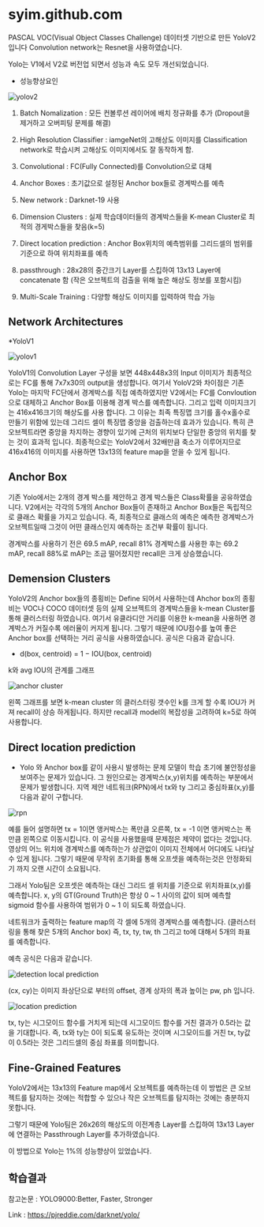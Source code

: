 
# syim.github.com

PASCAL VOC(Visual Object Classes Challenge) 데이터셋 기반으로 만든 YoloV2 입니다 Convolution network는 Resnet을 사용하였습니다.

Yolo는 V1에서 V2로 버전업 되면서 성능과 속도 모두 개선되었습니다.

- 성능향상요인

![yolov2](https://user-images.githubusercontent.com/44501825/49162393-20614d80-f36e-11e8-9dc4-efcd32b4bd92.jpg)

1. Batch Nomalization : 모든 컨볼루션 레이어에 배치 정규화를 추가 (Dropout을 제거하고 오버피팅 문제를 해결)

2. High Resolution Classifier : iamgeNet의 고해상도 이미지를 Classification network로 학습시켜 고해상도 이미지에서도 잘 동작하게 함.

3. Convolutional : FC(Fully Connected)를 Convolution으로 대체

4. Anchor Boxes : 초기값으로 설정된 Anchor box들로 경계박스를 예측

5. New network : Darknet-19 사용 

6. Dimension Clusters : 실제 학습데이터들의 경계박스들을 K-mean Cluster로 최적의 경게박스들을 찾음(k=5)

7. Direct location prediction : Anchor Box위치의 예측범위를 그리드셀의 범위를 기준으로 하여 위치좌표를 예측

8. passthrough : 28x28의 중간크기 Layer를 스킵하여 13x13 Layer에 concatenate 함 (작은 오브젝트의 검출을 위해 높은 해상도 정보를 포함시킴)

9. Multi-Scale Training : 다양항 해상도 이미지를 입력하여 학습 가능


##  Network Architectures

*YoloV1

![yolov1](https://user-images.githubusercontent.com/44501825/49067351-2ddfe000-f267-11e8-8ce8-1e712c06e346.jpg)

YoloV1의 Convolution Layer 구성을 보면 448x448x3의 Input 이미지가 최종적으로는 FC를 통해 7x7x30의 output을 생성합니다.
여기서 YoloV2와 차이점은 기존 Yolo는 마지막 FC단에서 경계박스를 직접 예측하였지만 V2에서는 FC를 Convloution으로 대체하고
Anchor Box를 이용해 경계 박스를 예측합니다.
그리고 입력 이미지크기는 416x416크기의 해상도를 사용 합니다. 그 이유는 최족 특징맵 크기를 홀수x홀수로 만들기 위함에 있는데 그리드 
셀이 특징맵 중앙을 검출하는데 효과가 있습니다. 특히 큰 오브젝트라면 중앙을 차지하는 경향이 있기에 근처의 위치보다 단일한 중앙의 
위치를 찾는 것이 효과적 입니다. 최종적으로는 YoloV2에서 32배만큼 축소가 이루어지므로 416x416의 이미지를 사용하면 13x13의 
feature map을 얻을 수 있게 됩니다.

## Anchor Box 

기존 Yolo에서는 2개의 경계 박스를 제안하고 경계 박스들은 Class확률을 공유하였습니다.
V2에서는 각각의 5개의 Anchor Box들이 존재하고 Anchor Box들은 독립적으로 클래스 확률을 가지고 있습니다.
즉, 최종적으로 클래스의 예측은 예측한 경계박스가 오브젝트일때 그것이 어떤 클래스인지 예측하는 조건부 확률이 됩니다.

경계박스를 사용하기 전은 69.5 mAP, recall 81%
경계박스를 사용한 후는 69.2 mAP, recall 88%로 
mAP는 조금 떨어졌지만 recall은 크게 상승했습니다.

## Demension Clusters

YoloV2의 Anchor box들의 종횡비는 Define 되어서 사용하는데 Ahchor box의 종횡비는 VOC나 COCO 데이터셋 등의
실제 오브젝트의 경계박스들을 k-mean Cluster를 통해 클러스터링 하였습니다.
여기서 유클라디안 거리를 이용한 k-mean을 사용하면 경계박스가 커질수록 에러율이 커지게 됩니다.
그렇기 때문에 IOU점수를 높여 좋은 Anchor box를 선택하는 거리 공식을 사용하였습니다. 공식은 다음과 같습니다.
  
  * d(box, centroid) = 1 − IOU(box, centroid)

k와 avg IOU의 관계를 그래프

![anchor cluster](https://user-images.githubusercontent.com/44501825/49169747-ded89e80-f37d-11e8-904e-134960ed5562.jpg)

왼쪽 그래프를 보면 k-mean cluster
의 클러스터링 갯수인 k를 크게 할 수록 IOU가 커져 recall이 상승 하게됩니다. 
하지만 recall과 model의 복잡성을 고려하여 k=5로 하여 사용합니다.
## Direct location prediction

* Yolo 와 Anchor box를 같이 사용시 발생하는 문제
모델이 학습 초기에 불안정성을 보여주는 문제가 있습니다. 그 원인으로는 경계박스(x,y)위치를 예측하는
부분에서 문제가 발생합니다.
지역 제안 네트워크(RPN)에서 tx와 ty 그리고 중심좌표(x,y)를 다음과 같이 구합니다.

![rpn](https://user-images.githubusercontent.com/44501825/49885852-a2c43400-fe7b-11e8-91d9-fa4f6e257a41.jpg)

예를 들어 설명하면 tx = 1이면 앵커박스는 폭만큼 오른쪽, tx = -1 이면 앵커박스는 폭만큼 왼쪽으로 이동시킵니다.
이 공식을 사용했을때 문제점은 제약이 없다는 것입니다. 영상의 어느 위치에 경계박스를 예측하는가 상관없이 이미지
전체에서 어디에도 나타날 수 있게 됩니다. 그렇기 때문에 무작위 초기화를 통해 오프셋을 예측하는것은 안정화되기 까지
오랜 시간이 소요됩니다.

그래서 Yolo팀은 오프셋은 예측하는 대신 그리드 셀 위치를 기준으로 위치좌표(x,y)를 예측합니다.
x, y의 GT(Ground Truth)은 항상 0 ~ 1 사이의 값이 되며 예측할 sigmoid 함수를 사용하여 범위가 0 ~ 1 이 되도록 하였습니다.

네트워크가 출력하는 feature map의 각 셀에 5개의 경계박스를 예측합니다. (클러스터링을 통해 찾은 5개의 Anchor box)
즉, tx, ty, tw, th 그리고 to에 대해서 5개의 좌표를 예측합니다.

예측 공식은 다음과 같습니다.

![detection local prediction](https://user-images.githubusercontent.com/44501825/49888747-21709f80-fe83-11e8-915d-753184f5eec5.jpg)

(cx, cy)는 이미지 좌상단으로 부터의 offset,  경계 상자의 폭과 높이는 pw, ph 입니다.


![location prediction](https://user-images.githubusercontent.com/44501825/49957581-a1fad300-ff4b-11e8-9ff4-fb8202435b04.jpg)

tx, ty는 시그모이드 함수를 거치게 되는데 시그모이드 함수를 거친 결과가 0.5라는 값을 기대합니다.
즉, tx와 ty는 0이 되도록 유도하는 것이며 시그모이드를 거친 tx, ty값이 0.5라는 것은 그리드셀의 중심 좌표를 의미합니다.

## Fine-Grained Features

YoloV2에서는 13x13의 Feature map에서 오브젝트를 예측하는데 이 방법은 큰 오브젝트를 탐지하는 것에는 적합할 수 있으나
작은 오브젝트를 탐지하는 것에는 충분하지 못합니다.

그렇기 때문에 Yolo팀은 26x26의 해상도의 이전계층 Layer를 스킵하여 13x13 Layer에 연결하는 Passthrough Layer를 추가하였습니다.

이 방법으로 Yolo는 1%의 성능향상이 있었습니다. 


## 학습결과



참고논문 : YOLO9000:Better, Faster, Stronger 

Link : https://pjreddie.com/darknet/yolo/
  

